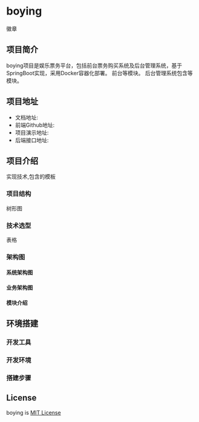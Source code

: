 
# boying

徽章
## 项目简介
boying项目是娱乐票务平台，包括前台票务购买系统及后台管理系统，基于SpringBoot实现，采用Docker容器化部署。 前台等模块。 后台管理系统包含等模块。

## 项目地址
- 文档地址:
- 前端Github地址:
- 项目演示地址:
- 后端接口地址:

## 项目介绍
实现技术,包含的模板
### 项目结构
树形图
### 技术选型
表格
### 架构图
#### 系统架构图
#### 业务架构图
#### 模块介绍



## 环境搭建
### 开发工具
### 开发环境
### 搭建步骤



## License

boying is [MIT License](https://github.com/tongji4m3/community/blob/master/LICENSE)